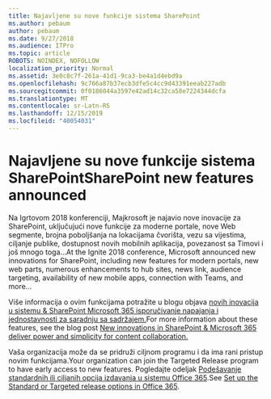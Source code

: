 ```yaml
---
title: Najavljene su nove funkcije sistema SharePoint
ms.author: pebaum
author: pebaum
ms.date: 9/27/2018
ms.audience: ITPro
ms.topic: article
ROBOTS: NOINDEX, NOFOLLOW
localization_priority: Normal
ms.assetid: 3e0c8c7f-261a-41d1-9ca3-be4a1d4ebd9a
ms.openlocfilehash: 9c766a87b37ecb3dfe5c4cc9d43391eeab227adb
ms.sourcegitcommit: 0f0186044a3597e42ad14c32ca58e7224344dcfa
ms.translationtype: MT
ms.contentlocale: sr-Latn-RS
ms.lasthandoff: 12/15/2019
ms.locfileid: "40054031"
---
```

# <a name="sharepoint-new-features-announced"></a><span data-ttu-id="2ce09-102">Najavljene su nove funkcije sistema SharePoint</span><span class="sxs-lookup"><span data-stu-id="2ce09-102">SharePoint new features announced</span></span>

<span data-ttu-id="2ce09-103">Na Igrtovom 2018 konferenciji, Majkrosoft je najavio nove inovacije za SharePoint, uključujući nove funkcije za moderne portale, nove Web segmente, brojna poboljšanja na lokacijama čvorišta, vezu sa vijestima, ciljanje publike, dostupnost novih mobilnih aplikacija, povezanost sa Timovi i još mnogo toga...</span><span class="sxs-lookup"><span data-stu-id="2ce09-103">At the Ignite 2018 conference, Microsoft announced new innovations for SharePoint, including new features for modern portals, new web parts, numerous enhancements to hub sites, news link, audience targeting, availability of new mobile apps, connection with Teams, and more...</span></span>
  
<span data-ttu-id="2ce09-104">Više informacija o ovim funkcijama potražite u blogu objava [novih inovacija u sistemu &amp; SharePoint Microsoft 365 isporučivanje napajanja i jednostavnosti za saradnju sa sadržajem.](https://go.microsoft.com/fwlink/?linkid=2026502)</span><span class="sxs-lookup"><span data-stu-id="2ce09-104">For more information about these features, see the blog post [New innovations in SharePoint &amp; Microsoft 365 deliver power and simplicity for content collaboration.](https://go.microsoft.com/fwlink/?linkid=2026502)</span></span>
  
<span data-ttu-id="2ce09-105">Vaša organizacija može da se pridruži ciljnom programu i da ima rani pristup novim funkcijama.</span><span class="sxs-lookup"><span data-stu-id="2ce09-105">Your organization can join the Targeted Release program to have early access to new features.</span></span> <span data-ttu-id="2ce09-106">Pogledajte odeljak [Podešavanje standardnih ili ciljanih opcija izdavanja u sistemu Office 365](https://docs.microsoft.com/office365/admin/manage/release-options-in-office-365).</span><span class="sxs-lookup"><span data-stu-id="2ce09-106">See [Set up the Standard or Targeted release options in Office 365](https://docs.microsoft.com/office365/admin/manage/release-options-in-office-365).</span></span>
